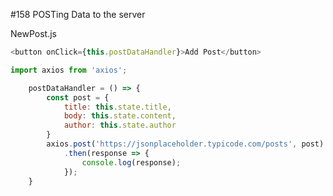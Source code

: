 #158 POSTing Data to the server

NewPost.js

```js
<button onClick={this.postDataHandler}>Add Post</button>
```

```js
import axios from 'axios';
```

```js
    postDataHandler = () => {
        const post = {
            title: this.state.title,
            body: this.state.content,
            author: this.state.author
        }
        axios.post('https://jsonplaceholder.typicode.com/posts', post)
            .then(response => {
                console.log(response);
            });
    }
```





